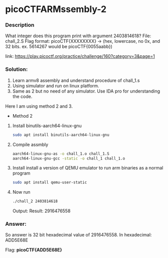 # picoCTFARMssembly-2
### Description
What integer does this program print with argument 2403814618? 
File: chall_2.S 
Flag format: picoCTF{XXXXXXXX} -> (hex, lowercase, no 0x, and 32 bits. 
ex. 5614267 would be picoCTF{0055aabb})
  

link: https://play.picoctf.org/practice/challenge/160?category=3&page=1

### Solution:

1. Learn armv8 assembly and understand procedure of chall_1.s
2. Using simulator and run on linux platform.
3. Same as 2 but no need of any simulator. Use IDA pro for understanding the code.   


Here I am using method 2 and 3.
* Method 2
    
1. Install binutils-aarch64-linux-gnu
   ```sh
   sudo apt install binutils-aarch64-linux-gnu
   ```
3. Compile assmbly
   ```sh
   aarch64-linux-gnu-as -o chall_1.o chall_1.S
   aarch64-linux-gnu-gcc -static -o chall_1 chall_1.o
   ```
4. Install install a version of QEMU emulator to run arm binaries as a normal program
   ```sh
   sudo apt install qemu-user-static
   ```
5. Now run
   ```sh
   ./chall_2 2403814618
   ```
   Output: Result: 2916476558

### Answer:
So answer is 32 bit hexadecimal value of 2916476558.
In hexadecimal: ADD5E68E


Flag: <b>picoCTF{ADD5E68E}</b>

   
    
